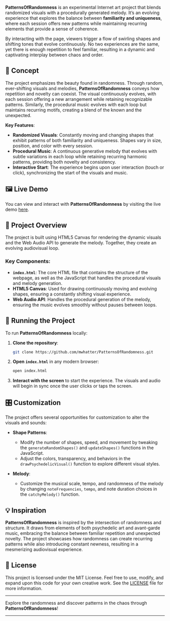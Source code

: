 **PatternsOfRandomness** is an experimental Internet art project that blends randomized visuals with a procedurally generated melody. It’s an evolving experience that explores the balance between **familiarity and uniqueness**, where each session offers new patterns while maintaining recurring elements that provide a sense of coherence.

By interacting with the page, viewers trigger a flow of swirling shapes and shifting tones that evolve continuously. No two experiences are the same, yet there is enough repetition to feel familiar, resulting in a dynamic and captivating interplay between chaos and order.

## 🎨 Concept

The project emphasizes the beauty found in randomness. Through random, ever-shifting visuals and melodies, **PatternsOfRandomness** conveys how repetition and novelty can coexist. The visual continuously evolves, with each session offering a new arrangement while retaining recognizable patterns. Similarly, the procedural music evolves with each loop but maintains recurring motifs, creating a blend of the known and the unexpected.

**Key Features**:
- **Randomized Visuals**: Constantly moving and changing shapes that exhibit patterns of both familiarity and uniqueness. Shapes vary in size, position, and color with every session.
- **Procedural Music**: A continuous generative melody that evolves with subtle variations in each loop while retaining recurring harmonic patterns, providing both novelty and consistency.
- **Interactive Start**: The experience begins upon user interaction (touch or click), synchronizing the start of the visuals and music.

## 🖼️ Live Demo

You can view and interact with **PatternsOfRandomness** by visiting the live demo [here](https://bubbleflow-ocfq4.kinsta.page/).

## 📂 Project Overview

The project is built using HTML5 Canvas for rendering the dynamic visuals and the Web Audio API to generate the melody. Together, they create an evolving audiovisual loop.

### Key Components:
- **`index.html`**: The core HTML file that contains the structure of the webpage, as well as the JavaScript that handles the procedural visuals and melody generation.
- **HTML5 Canvas**: Used for drawing continuously moving and evolving shapes, ensuring a constantly shifting visual experience.
- **Web Audio API**: Handles the procedural generation of the melody, ensuring the music evolves smoothly without pauses between loops.

## 🚀 Running the Project

To run **PatternsOfRandomness** locally:

1. **Clone the repository**:
   ```bash
   git clone https://github.com/mwhatter/PatternsOfRandomness.git
   ```

2. **Open `index.html`** in any modern browser:
   ```bash
   open index.html
   ```

3. **Interact with the screen** to start the experience. The visuals and audio will begin in sync once the user clicks or taps the screen.

## 🎛️ Customization

The project offers several opportunities for customization to alter the visuals and sounds:

- **Shape Patterns**:
  - Modify the number of shapes, speed, and movement by tweaking the `generateRandomShapes()` and `updateShapes()` functions in the JavaScript.
  - Adjust the colors, transparency, and behaviors in the `drawPsychedelicVisual()` function to explore different visual styles.

- **Melody**:
  - Customize the musical scale, tempo, and randomness of the melody by changing `noteFrequencies`, `tempo`, and note duration choices in the `catchyMelody()` function.

## 💡 Inspiration

**PatternsOfRandomness** is inspired by the intersection of randomness and structure. It draws from elements of both psychedelic art and avant-garde music, embracing the balance between familiar repetition and unexpected novelty. The project showcases how randomness can create recurring patterns while also introducing constant newness, resulting in a mesmerizing audiovisual experience.

## 📄 License

This project is licensed under the MIT License. Feel free to use, modify, and expand upon this code for your own creative work. See the [LICENSE](LICENSE) file for more information.

---

Explore the randomness and discover patterns in the chaos through **PatternsOfRandomness**!

---
